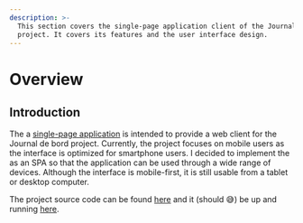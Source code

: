 ```yaml
---
description: >-
  This section covers the single-page application client of the Journal de bord
  project. It covers its features and the user interface design.
---
```


# Overview

## Introduction

The a [single-page application](https://en.wikipedia.org/wiki/Single-page_application) is intended to provide a web client for the Journal de bord project. Currently, the project focuses on mobile users as the interface is optimized for smartphone users. I decided to implement the as an SPA so that the application can be used through a wide range of devices. Although the interface is mobile-first, it is still usable from a tablet or desktop computer.

The project source code can be found [here](https://github.com/Lofaloa/journal-de-bord-spa) and it \(should 😅\) be up and running [here](https://journal-de-bord.netlify.app/).





